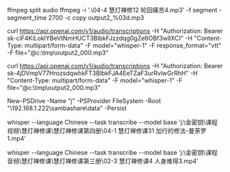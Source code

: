 
ffmpeg split audio
  ffmpeg -i  '.\04-4 慧灯禅修12 轮回痛苦4.mp3' -f segment -segment_time 2700 -c copy output2_%03d.mp3


  curl https://api.openai.com/v1/audio/transcriptions   -H "Authorization: Bearer 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"   -H "Content-Type: multipart/form-data"   -F model="whisper-1" -F response_format="vtt"  -F file="@c:\\tmp\\output2_000.mp3"

  curl https://api.openai.com/v1/audio/transcriptions   -H "Authorization: Bearer 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"   -H "Content-Type: multipart/form-data"   -F model="whisper-1"   -F file="@c:\\tmp\\output2_000.mp3"

New-PSDrive -Name "j" -PSProvider FileSystem -Root "\\192.168.1.222\sambashare\data" -Persist

  whisper --language Chinese --task transcribe --model base 'j:\金密钥\课程视频\慧灯禅修课\慧灯禅修课第四册\04-1 慧灯禅修课31 加行的修法-曼荼罗1.mp4'

  whisper --language Chinese --task transcribe --model base 'j:\金密钥\课程音频\慧灯禅修课\慧灯禅修课第三册\02-3 慧灯禅修课4 人身难得3.mp4'